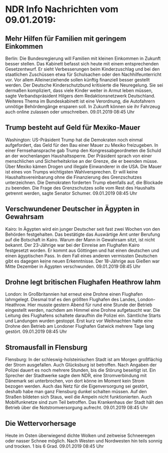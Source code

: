 # NDR Info Nachrichten vom 09.01.2019:


## Mehr Hilfen für Familien mit geringem Einkommen
Berlin: Die Bundesregierung will Familien mit kleinen Einkommen in Zukunft besser stellen. Das Kabinett befasst sich heute mit einem entsprechenden Gesetzentwurf. Er sieht Verbesserungen beim Kinderzuschlag und bei den staatlichen Zuschüssen etwa für Schulsachen oder den Nachhilfeunterricht vor. Vor allem Alleinerziehende sollen künftig finanziell besser gestellt werden. Der Deutsche Kinderschutzbund kritisierte die Neuregelung. Sie sei dermaßen kompliziert, dass viele Kinder weiter in Armut leben müssen, sagte Verbandspräsident Hilgers dem Redaktionsnetzwerk Deutschland. Weiteres Thema im Bundeskabinett ist eine Verordnung, die Autofahrern unnötige Behördengänge ersparen soll. In Zukunft können sie ihr Fahrzeug auch online zulassen oder umschreiben. 09.01.2019 08:45 Uhr 

## Trump besteht auf Geld für Mexiko-Mauer
Washington: US-Präsident Trump hat die Demokraten noch einmal aufgefordert, das Geld für den Bau einer Mauer zu Mexiko freizugeben. In einer Fernsehansprache gab Trump den Kongressabgeordneten die Schuld an der wochenlangen Haushaltssperre. Der Präsident sprach von einer menschlichen und Sicherheitskrise an der Grenze, die er beenden müsse. Über Mexiko kämen Drogen und illegale Einwanderer in die USA. Die Mauer ist eines von Trumps wichtigsten Wahlversprechen. Er will keine Haushaltsvereinbarung ohne die Finanzierung des Grenzschutzes unterzeichnen. Die Demokraten forderten Trump ebenfalls auf, die Blockade zu beenden. Die Frage des Grenzschutzes solle vom Rest des Haushalts getrennt werden, sagte Senator Schumer. 09.01.2019 08:45 Uhr 

## Verschwundener Deutscher in Ägypten in Gewahrsam
Kairo: In Ägypten wird ein junger Deutscher seit fast zwei Wochen von den Behörden festgehalten. Das bestätigte das Auswärtige Amt unter Berufung auf die Botschaft in Kairo. Warum der Mann in Gewahrsam sitzt, ist nicht bekannt. Der 23-Jährige war bei der Einreise am Flughafen Kairo festgesetzt worden. Er kommt aus Göttingen und hat einen deutschen und einen ägyptischen Pass. In dem Fall eines anderen vermissten Deutschen gibt es dagegen keine neuen Erkenntnisse. Der 18-Jährige aus Gießen war Mitte Dezember in Ägypten verschwunden. 09.01.2019 08:45 Uhr 

## Drohne legt britischen Flughafen Heathrow lahm
London: In Großbritannien hat erneut eine Drohne einen Flughafen lahmgelegt. Diesmal traf es den größten Flughafen des Landes, London-Heathrow. Hier musste gestern Abend für rund eine Stunde der Betrieb eingestellt werden, nachdem am Himmel eine Drohne aufgetaucht war. Die Leitung des Flughafens schaltete daraufhin die Polizei ein. Sämtliche Starts und Landungen wurden gestoppt. Erst kurz vor Weihnachten hatte eine Drohne den Betrieb am Londoner Flughafen Gatwick mehrere Tage lang gestört. 09.01.2019 08:45 Uhr 

## Stromausfall in Flensburg
Flensburg: In der schleswig-holsteinischen Stadt ist am Morgen großflächig der Strom ausgefallen. Auch Glücksburg ist betroffen. Nach Angaben der Polizei dauert es noch mehrere Stunden, bis die Störung beseitigt ist. Ein Sprecher der Stadtwerke sagte dem NDR, eine Stromverbindung mit Dänemark sei unterbrochen, von dort könne im Moment kein Strom bezogen werden. Auch das Netz für die Eigenversorgung sei gestört, deshalb habe man ganz Flensburg dunkel schalten müssen. Auf den Straßen bildeten sich Staus, weil die Ampeln nicht funktionierten. Auch Mobilfunknetze sind zum Teil betroffen. Das Krankenhaus der Stadt hält den Betrieb über die Notstromversorgung aufrecht. 09.01.2019 08:45 Uhr 

## Die Wettervorhersage
Heute im Osten überwiegend dichte Wolken und zeitweise Schneeregen oder nasser Schnee möglich. Nach Westen und Nordwesten hin teils sonnig und trocken. 1 bis 6 Grad. 09.01.2019 08:45 Uhr 
